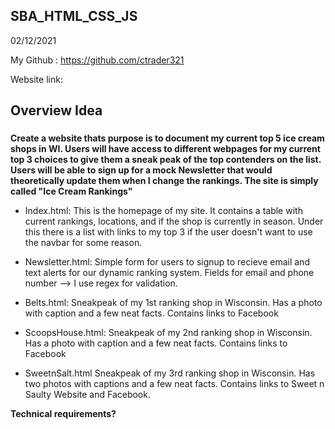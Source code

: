 ## SBA_HTML_CSS_JS
02/12/2021

My Github : https://github.com/ctrader321

Website link:

## Overview Idea

###

**Create a website thats purpose is to document my current top 5 ice cream shops in WI. Users will have access to different webpages for my current top 3 choices to give them a sneak peak of the top contenders on the list. Users will be able to sign up for a mock Newsletter that would theoretically update them when I change the rankings. The site is simply called "Ice Cream Rankings"**

- Index.html: This is the homepage of my site. It contains a table with current rankings, locations, and if the shop is currently in season. Under this there is a list with links to my top 3 if the user doesn't want to use the navbar for some reason.
 
- Newsletter.html: Simple form for users to signup to recieve email and text alerts for our dynamic ranking system. Fields for email and phone number --> I use regex for validation.

- Belts.html: Sneakpeak of my 1st ranking shop in Wisconsin. Has a photo with caption and a few neat facts. Contains links to Facebook

- ScoopsHouse.html: Sneakpeak of my 2nd ranking shop in Wisconsin. Has a photo with caption and a few neat facts. Contains links to Facebook

- SweetnSalt.html Sneakpeak of my 3rd ranking shop in Wisconsin. Has two photos with captions and a few neat facts. Contains links to Sweet n Saulty Website and Facebook.


**Technical requirements?**
###
